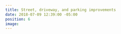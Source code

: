 ```yaml
---
title: Street, driveway, and parking improvements
date: 2018-07-09 12:39:00 -05:00
position: 6
image: 
---
```


